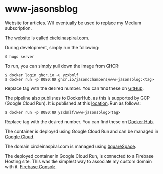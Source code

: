 # www-jasonsblog
Website for articles. Will eventually be used to replace my Medium subscription.

The website is called [circleinaspiral.com](https://circleinaspiral.com).

During development, simply run the following:

    $ hugo server

To run, you can simply pull down the image from GHCR:

    $ docker login ghcr.io -u yzxbmlf
    $ docker run -p 8080:80 ghcr.io/jasondchambers/www-jasonsblog:<tag>

Replace tag with the desired number. You can find these on [GitHub](https://github.com/jasondchambers/www-jasonsblog/pkgs/container/www-jasonsblog).

The pipeline also publishes to DockerHub, as this is supported by GCP (Google Cloud Run). It is published at this [location](https://hub.docker.com/repository/docker/yzxbmlf/www-jasonsblog/general). Run as follows:

    $ docker run -p 8080:80 yzxbmlf/www-jasonsblog:<tag>

Replace tag with the desired number. You can find these on [Docker Hub](https://hub.docker.com/repository/docker/yzxbmlf/www-jasonsblog/general).

The container is deployed using Google Cloud Run and can be managed in [Google Cloud](https://console.cloud.google.com/home/dashboard?hl=en&project=micro-spanner-416713).

The domain circleinaspiral.com is managed using [SquareSpace](https://account.squarespace.com/domains).

The deployed container in Google Cloud Run, is connected to a Firebase Hosting site. This was the simplest way to associate my custom domain with it. [Firebase Console](https://console.firebase.google.com/u/0/).
